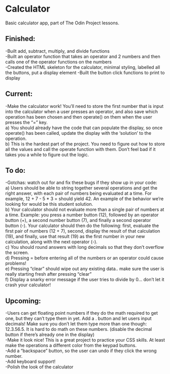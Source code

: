 # Calculator  

Basic calculator app, part of The Odin Project lessons.  

## Finished:  

-Built add, subtract, multiply, and divide functions  
-Built an operator function that takes an operator and 2 numbers and then calls one of the operator functions on the numbers  
-Created the HTML skeleton for the calculator, minimal styling, labelled all the buttons, put a display element
-Built the button click functions to print to display  

## Current:  

-Make the calculator work! You’ll need to store the first number that is input into the calculator when a user presses an operator, and also save which operation has been chosen and then operate() on them when the user presses the “=” key.  
a) You should already have the code that can populate the display, so once operate() has been called, update the display with the ‘solution’ to the operation.  
b) This is the hardest part of the project. You need to figure out how to store all the values and call the operate function with them. Don’t feel bad if it takes you a while to figure out the logic.  

## To do:  

-Gotchas: watch out for and fix these bugs if they show up in your code:  
a) Users should be able to string together several operations and get the right answer, with each pair of numbers being evaluated at a time. For example, 12 + 7 - 5 * 3 = should yield 42. An example of the behavior we’re looking for would be this student solution.  
b) Your calculator should not evaluate more than a single pair of numbers at a time. Example: you press a number button (12), followed by an operator button (+), a second number button (7), and finally a second operator button (-). Your calculator should then do the following: first, evaluate the first pair of numbers (12 + 7), second, display the result of that calculation (19), and finally, use that result (19) as the first number in your new calculation, along with the next operator (-).  
c) You should round answers with long decimals so that they don’t overflow the screen.  
d) Pressing = before entering all of the numbers or an operator could cause problems!  
e) Pressing “clear” should wipe out any existing data.. make sure the user is really starting fresh after pressing “clear”  
f) Display a snarky error message if the user tries to divide by 0… don’t let it crash your calculator!  

## Upcoming:  

-Users can get floating point numbers if they do the math required to get one, but they can’t type them in yet. Add a . button and let users input decimals! Make sure you don’t let them type more than one though: 12.3.56.5. It is hard to do math on these numbers. (disable the decimal button if there’s already one in the display)  
-Make it look nice! This is a great project to practice your CSS skills. At least make the operations a different color from the keypad buttons.  
-Add a “backspace” button, so the user can undo if they click the wrong number.  
-Add keyboard support!  
-Polish the look of the calculator
